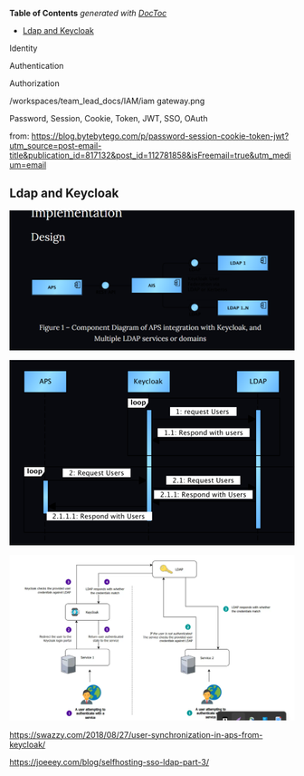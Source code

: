 <!-- START doctoc generated TOC please keep comment here to allow auto update -->
<!-- DON'T EDIT THIS SECTION, INSTEAD RE-RUN doctoc TO UPDATE -->
**Table of Contents**  *generated with [DocToc](https://github.com/thlorenz/doctoc)*

- [Ldap  and  Keycloak](#ldap--and--keycloak)

<!-- END doctoc generated TOC please keep comment here to allow auto update -->

Identity 

Authentication

Authorization

/workspaces/team_lead_docs/IAM/iam gateway.png

Password, Session, Cookie, Token, JWT, SSO, OAuth 

from: https://blog.bytebytego.com/p/password-session-cookie-token-jwt?utm_source=post-email-title&publication_id=817132&post_id=112781858&isFreemail=true&utm_medium=email


## Ldap  and  Keycloak 

![Alt text](image.png)

![Alt text](image-1.png)

![Alt text](image-2.png)

https://swazzy.com/2018/08/27/user-synchronization-in-aps-from-keycloak/

https://joeeey.com/blog/selfhosting-sso-ldap-part-3/
